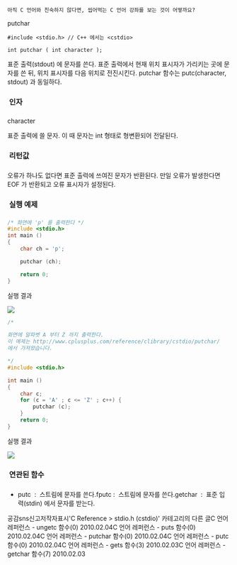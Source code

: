 

```warning
아직 C 언어와 친숙하지 않다면, 씹어먹는 C 언어 강좌를 보는 것이 어떻까요?

```

putchar
```info
#include <stdio.h> // C++ 에서는 <cstdio>

int putchar ( int character );
```


표준 출력(stdout) 에 문자를 쓴다.
표준 출력에서 현재 위치 표시자가 가리키는 곳에 문자를 쓴 뒤, 위치 표시자를 다음 위치로 전진시킨다.
putchar 함수는 putc(character, stdout) 과 동일하다. 

###  인자
### 
character

표준 출력에 쓸 문자. 이 때 문자는 int 형태로 형변환되어 전달된다.

###  리턴값
### 
오류가 하나도 없다면 표준 출력에 쓰여진 문자가 반환된다.
만일 오류가 발생한다면 EOF 가 반환되고 오류 표시자가 설정된다. 

###  실행 예제
### 
```cpp
/* 화면에 'p' 를 출력한다 */
#include <stdio.h>
int main ()
{
    char ch = 'p';

    putchar (ch);

    return 0;
}
```

실행 결과

![](http://img1.daumcdn.net/thumb/R1920x0/?fname=http%3A%2F%2Fcfile3.uf.tistory.com%2Fimage%2F16415F144B6AB65213766E)

```cpp
/* 

화면에 알파벳 A 부터 Z 까지 출력한다.
이 예제는 http://www.cplusplus.com/reference/clibrary/cstdio/putchar/
에서 가져왔습니다. 

*/
#include <stdio.h>

int main ()
{
    char c;
    for (c = 'A' ; c <= 'Z' ; c++) {
        putchar (c);
    }
    return 0;
}
```

실행 결과

![](http://img1.daumcdn.net/thumb/R1920x0/?fname=http%3A%2F%2Fcfile22.uf.tistory.com%2Fimage%2F1304D4134B6AB693652E08)


###  연관된 함수
### 
* putc  :  스트림에 문자를 쓴다.fputc :  스트림에 문자를 쓴다.getchar  :  표준 입력(stdin) 에서 문자를 받는다.

공감sns신고저작자표시'C Reference > stdio.h (cstdio)' 카테고리의 다른 글C 언어 레퍼런스 - ungetc 함수(0)
2010.02.04C 언어 레퍼런스 - puts 함수(0)
2010.02.04C 언어 레퍼런스 - putchar 함수(0)
2010.02.04C 언어 레퍼런스 - putc 함수(0)
2010.02.04C 언어 레퍼런스 - gets 함수(3)
2010.02.03C 언어 레퍼런스 - getchar 함수(7)
2010.02.03

